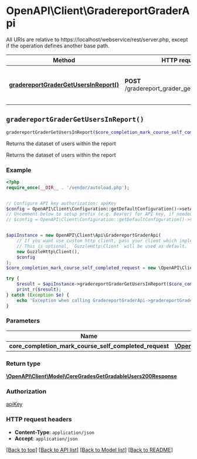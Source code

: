 # OpenAPI\Client\GradereportGraderApi

All URIs are relative to https://localhost/webservice/rest/server.php, except if the operation defines another base path.

| Method | HTTP request | Description |
| ------------- | ------------- | ------------- |
| [**gradereportGraderGetUsersInReport()**](GradereportGraderApi.md#gradereportGraderGetUsersInReport) | **POST** /gradereport_grader_get_users_in_report | Returns the dataset of users within the report |


## `gradereportGraderGetUsersInReport()`

```php
gradereportGraderGetUsersInReport($core_completion_mark_course_self_completed_request): \OpenAPI\Client\Model\CoreGradesGetGradableUsers200Response
```

Returns the dataset of users within the report

Returns the dataset of users within the report

### Example

```php
<?php
require_once(__DIR__ . '/vendor/autoload.php');


// Configure API key authorization: apiKey
$config = OpenAPI\Client\Configuration::getDefaultConfiguration()->setApiKey('Authorization', 'YOUR_API_KEY');
// Uncomment below to setup prefix (e.g. Bearer) for API key, if needed
// $config = OpenAPI\Client\Configuration::getDefaultConfiguration()->setApiKeyPrefix('Authorization', 'Bearer');


$apiInstance = new OpenAPI\Client\Api\GradereportGraderApi(
    // If you want use custom http client, pass your client which implements `GuzzleHttp\ClientInterface`.
    // This is optional, `GuzzleHttp\Client` will be used as default.
    new GuzzleHttp\Client(),
    $config
);
$core_completion_mark_course_self_completed_request = new \OpenAPI\Client\Model\CoreCompletionMarkCourseSelfCompletedRequest(); // \OpenAPI\Client\Model\CoreCompletionMarkCourseSelfCompletedRequest

try {
    $result = $apiInstance->gradereportGraderGetUsersInReport($core_completion_mark_course_self_completed_request);
    print_r($result);
} catch (Exception $e) {
    echo 'Exception when calling GradereportGraderApi->gradereportGraderGetUsersInReport: ', $e->getMessage(), PHP_EOL;
}
```

### Parameters

| Name | Type | Description  | Notes |
| ------------- | ------------- | ------------- | ------------- |
| **core_completion_mark_course_self_completed_request** | [**\OpenAPI\Client\Model\CoreCompletionMarkCourseSelfCompletedRequest**](../Model/CoreCompletionMarkCourseSelfCompletedRequest.md)|  | |

### Return type

[**\OpenAPI\Client\Model\CoreGradesGetGradableUsers200Response**](../Model/CoreGradesGetGradableUsers200Response.md)

### Authorization

[apiKey](../../README.md#apiKey)

### HTTP request headers

- **Content-Type**: `application/json`
- **Accept**: `application/json`

[[Back to top]](#) [[Back to API list]](../../README.md#endpoints)
[[Back to Model list]](../../README.md#models)
[[Back to README]](../../README.md)
